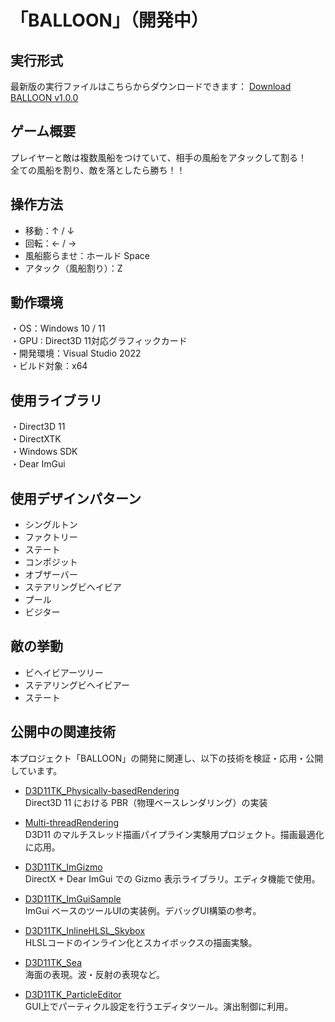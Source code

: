 # 「BALLOON」（開発中）

## 実行形式
最新版の実行ファイルはこちらからダウンロードできます： [Download BALLOON v1.0.0](https://github.com/Shun-ki00/Balloon/releases/latest)

## ゲーム概要
プレイヤーと敵は複数風船をつけていて、相手の風船をアタックして割る！  
全ての風船を割り、敵を落としたら勝ち！！

## 操作方法
- 移動：↑ / ↓
- 回転：← / →
- 風船膨らませ：ホールド Space
- アタック（風船割り）：Z

## 動作環境
・OS：Windows 10 / 11  
・GPU : Direct3D 11対応グラフィックカード  
・開発環境：Visual Studio 2022  
・ビルド対象：x64  

## 使用ライブラリ
・Direct3D 11  
・DirectXTK  
・Windows SDK  
・Dear ImGui 

## 使用デザインパターン
 - シングルトン
 - ファクトリー
 - ステート
 - コンポジット
 - オブザーバー
 - ステアリングビヘイビア
 - プール
 - ビジター

## 敵の挙動
 - ビヘイビアーツリー
 - ステアリングビヘイビアー
 - ステート

## 公開中の関連技術

本プロジェクト「BALLOON」の開発に関連し、以下の技術を検証・応用・公開しています。

- [D3D11TK_Physically-basedRendering](https://github.com/Shun-ki00/D3D11TK_Physically-basedRendering)  
  Direct3D 11 における PBR（物理ベースレンダリング）の実装

- [Multi-threadRendering](https://github.com/Shun-ki00/Multi-threadRendering)  
  D3D11 のマルチスレッド描画パイプライン実験用プロジェクト。描画最適化に応用。

- [D3D11TK_ImGizmo](https://github.com/Shun-ki00/D3D11TK_ImGizmo)  
  DirectX + Dear ImGui での Gizmo 表示ライブラリ。エディタ機能で使用。

- [D3D11TK_ImGuiSample](https://github.com/Shun-ki00/D3D11TK_ImGuiSample)  
  ImGui ベースのツールUIの実装例。デバッグUI構築の参考。
  
- [D3D11TK_InlineHLSL_Skybox](https://github.com/Shun-ki00/D3D11TK_InlineHLSL_Skybox)  
  HLSLコードのインライン化とスカイボックスの描画実験。

- [D3D11TK_Sea](https://github.com/Shun-ki00/D3D11TK_Sea)  
  海面の表現。波・反射の表現など。

- [D3D11TK_ParticleEditor](https://github.com/Shun-ki00/D3D11TK_ParticleEditor)  
  GUI上でパーティクル設定を行うエディタツール。演出制御に利用。



